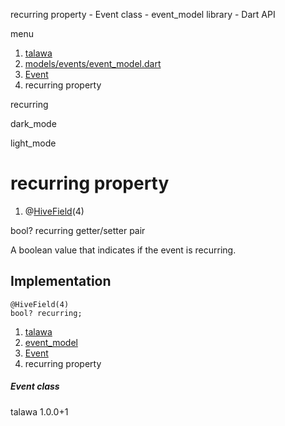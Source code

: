 




recurring property - Event class - event\_model library - Dart API







menu

1. [talawa](../../index.html)
2. [models/events/event\_model.dart](../../models_events_event_model/models_events_event_model-library.html)
3. [Event](../../models_events_event_model/Event-class.html)
4. recurring property

recurring


dark\_mode

light\_mode




# recurring property


1. @[HiveField](https://pub.dev/documentation/hive/2.2.3/hive/HiveField-class.html)(4)

bool?
recurring
getter/setter pair

A boolean value that indicates if the event is recurring.


## Implementation

```
@HiveField(4)
bool? recurring;
```

 


1. [talawa](../../index.html)
2. [event\_model](../../models_events_event_model/models_events_event_model-library.html)
3. [Event](../../models_events_event_model/Event-class.html)
4. recurring property

##### Event class





talawa
1.0.0+1






